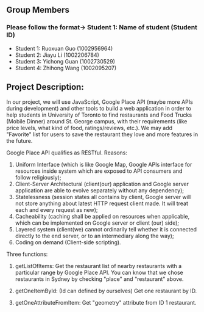 ## Group Members
### Please follow the format-> Student 1: Name of student (Student ID)
- Student 1: Ruoxuan Guo (1002956964)
- Student 2: Jiayu Li (1002206784)
- Student 3: Yichong Guan (1002730529)
- Student 4: Zhihong Wang (1002095207)

## Project Description:
In our project, we will use JavaScript, Google Place API (maybe more APIs during development) and other tools to build
a web application in order to help students in University of Toronto to find restaurants and Food Trucks (Mobile Dinner)
around St. George campus, with their requirements (like price levels, what kind of food, ratings/reviews, etc.).
We may add "Favorite" list for users to save the restaurant they love and more features in the future.

Google Place API qualifies as RESTful.
Reasons:
1. Uniform Interface (which is like Google Map, Google APIs interface for resources inside system which are exposed to API consumers and follow religiously);
2. Client-Server Architectural (client(our) application and Google server application are able to evolve separately without any dependency);
3. Statelessness (session states all contains by client, Google server will not store anything about latest HTTP request client made. It will treat each and every request as new);
4. Cacheability (caching shall be applied on resources when applicable, which can be implemented on Google server or client (our) side);
5. Layered system (client(we) cannot ordinarily tell whether it is connected directly to the end server, or to an intermediary along the way);
6. Coding on demand (Client-side scripting).

Three functions:
1. getListOfItems:
Get the restaurant list of nearby restaurants with a particular range by Google Place API.
You can know that we chose restaurants in Sydney by checking "place" and "restaurant" above.

2. getOneItemById: (Id can defined by ourselves)
Get one restaurant by ID.

3. getOneAttributeFromItem:
Get "geometry" attribute from ID 1 restaurant.